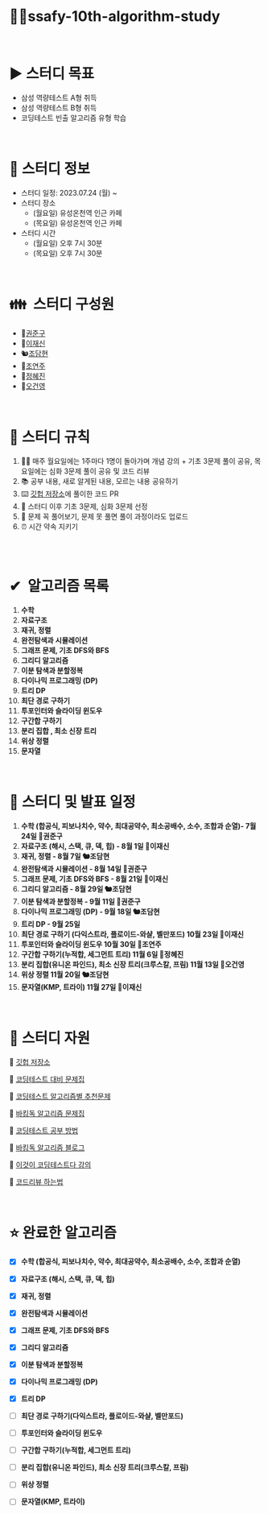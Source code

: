 # ✍🏻ssafy-10th-algorithm-study

<br>

# ▶️ **스터디 목표**
- 삼성 역량테스트 A형 취득
- 삼성 역량테스트 B형 취득
- 코딩테스트 빈출 알고리즘 유형 학습

<br>

# 📜 스터디 정보

- 스터디 일정: 2023.07.24 (월) ~ 
- 스터디 장소
    - (월요일) 유성온천역 인근 카페
    - (목요일) 유성온천역 인근 카페
- 스터디 시간
    - (월요일) 오후 7시 30분
    - (목요일) 오후 7시 30분

<br>

# 👪  스터디 구성원

- 🦧[권준구](https://solved.ac/profile/dngpf)
- 🦅[이재신](https://solved.ac/profile/jaesin463)
- 🐿️[조담현](https://solved.ac/profile/whekagus123)
- 🐹[조연주](https://solved.ac/profile/ivvi_a)
- 🐬[정혜진](https://solved.ac/profile/pado7sea)
- 🦁[오건영](https://solved.ac/profile/o54711254)
  
<br>

# 🤝 스터디 규칙

1. 👨‍🎓 매주 월요일에는 1주마다 1명이 돌아가며 개념 강의 + 기초 3문제 풀이 공유, 목요일에는 심화 3문제 풀이 공유 및 코드 리뷰
2. 📚 공부 내용, 새로 알게된 내용, 모르는 내용 공유하기
3. ⌨️ [깃헙 저장소](https://github.com/soberdam/ssafy-10th-algorithm-study)에 풀이한 코드 PR
4. 🧐 스터디 이후 기초 3문제, 심화 3문제 선정
5. 📝 문제 꼭 풀어보기, 문제 못 풀면 풀이 과정이라도 업로드
6. ⏰ 시간 약속 지키기

<br> 

# ✔  알고리즘 목록

1. **수학**
2. **자료구조**
3. **재귀, 정렬**
4. **완전탐색과 시뮬레이션**
5. **그래프 문제, 기초 DFS와 BFS**
6. **그리디 알고리즘**
7. **이분 탐색과 분할정복**
8. **다이나믹 프로그래밍 (DP)**
9. **트리 DP**
10. **최단 경로 구하기**
11. **투포인터와 슬라이딩 윈도우**
12. **구간합 구하기**
13. **분리 집합 , 최소 신장 트리**
14. **위상 정렬** 
15. **문자열**

<br>

# 📆 스터디 및 발표 일정

1. **수학 (합공식, 피보나치수, 약수, 최대공약수, 최소공배수, 소수, 조합과 순열)- 7월24일 🦧권준구**
2. **자료구조 (해시, 스택, 큐, 덱, 힙) - 8월 1일 🦅이재신**
3. **재귀, 정렬 - 8월 7일 🐿️조담현**
4. **완전탐색과 시뮬레이션 - 8월 14일 🦧권준구**
5. **그래프 문제, 기초 DFS와 BFS - 8월 21일 🦅이재신**
6. **그리디 알고리즘 - 8월 29일 🐿️조담현**
7. **이분 탐색과 분할정복 - 9월 11일 🦧권준구**
8. **다이나믹 프로그래밍 (DP) - 9월 18일 🐿️조담현**
9. **트리 DP - 9월 25일**
10. **최단 경로 구하기 (다익스트라, 플로이드-와샬, 벨만포드) 10월 23일 🦅이재신**
11. **투포인터와 슬라이딩 윈도우 10월 30일 🐹조연주**
12. **구간합 구하기(누적합, 세그먼트 트리) 11월 6일 🐬정혜진**
13. **분리 집합(유니온 파인드), 최소 신장 트리(크루스칼, 프림) 11월 13일 🦁오건영**
14. **위상 정렬 11월 20일 🐿️조담현** 
15. **문자열(KMP, 트라이) 11월 27일 🦅이재신**
<br>

# 📝 스터디 자원

📃 [깃헙 저장소](https://github.com/soberdam/ssafy-10th-algorithm-study)

📃 [코딩테스트 대비 문제집](https://github.com/tony9402/baekjoon)

📃 [코딩테스트 알고리즘별 추천문제](https://dev-dain.tistory.com/155)

📃 [바킹독 알고리즘 문제집](https://github.com/encrypted-def/basic-algo-lecture/blob/master/workbook.md)

📃 [코딩테스트 공부 방법](https://plzrun.tistory.com/entry/%EC%95%8C%EA%B3%A0%EB%A6%AC%EC%A6%98-%EB%AC%B8%EC%A0%9C%ED%92%80%EC%9D%B4PS-%EC%8B%9C%EC%9E%91%ED%95%98%EA%B8%B0)

📃 [바킹독 알고리즘 블로그](https://blog.encrypted.gg/)

📃 [이것이 코딩테스트다 강의](https://www.youtube.com/watch?v=m-9pAwq1o3w&list=PLRx0vPvlEmdAghTr5mXQxGpHjWqSz0dgC&index=1)

📃 [코드리뷰 하는법](https://joyful-development.tistory.com/14)

<br>

# ⭐ 완료한 알고리즘

- [x]  **수학 (합공식, 피보나치수, 약수, 최대공약수, 최소공배수, 소수, 조합과 순열)**
- [x]  **자료구조 (해시, 스택, 큐, 덱, 힙)**
- [x]  **재귀, 정렬**
- [x]  **완전탐색과 시뮬레이션**
- [x]  **그래프 문제, 기초 DFS와 BFS**
- [x]  **그리디 알고리즘**
- [x]  **이분 탐색과 분할정복**
- [x]  **다이나믹 프로그래밍 (DP)**
- [x]  **트리 DP**
- [ ]  **최단 경로 구하기(다익스트라, 플로이드-와샬, 벨만포드)**
- [ ]  **투포인터와 슬라이딩 윈도우**
- [ ]  **구간합 구하기(누적합, 세그먼트 트리)**
- [ ]  **분리 집합(유니온 파인드), 최소 신장 트리(크루스칼, 프림)**
- [ ]  **위상 정렬**
- [ ]  **문자열(KMP, 트라이)**




